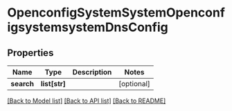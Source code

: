# OpenconfigSystemSystemOpenconfigsystemsystemDnsConfig

## Properties
Name | Type | Description | Notes
------------ | ------------- | ------------- | -------------
**search** | **list[str]** |  | [optional] 

[[Back to Model list]](../README.md#documentation-for-models) [[Back to API list]](../README.md#documentation-for-api-endpoints) [[Back to README]](../README.md)


